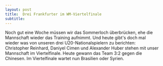 ```yaml
---
layout: post
title:  Drei Frankfurter im WM-Viertelfinale
subtitle:  
---
```


Noch gut eine Woche müssen wir das Sommerloch überbrücken, ehe die Mannschaft wieder das Training aufnimmt. Und heute gibt's doch mal wieder was von unseren drei U20-Nationalspielern zu berichten: Christopher Reinhard, Daniyel Cimen und Alexander Huber stehen mit unser Mannschaft im Viertelfinale. Heute gewann das Team 3:2 gegen die Chinesen. Im Viertelfinale wartet nun Brasilien oder Syrien.


